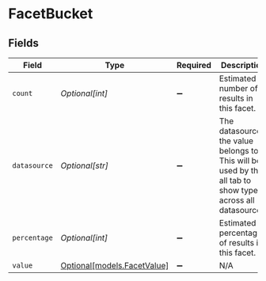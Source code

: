 # FacetBucket


## Fields

| Field                                                                                                       | Type                                                                                                        | Required                                                                                                    | Description                                                                                                 | Example                                                                                                     |
| ----------------------------------------------------------------------------------------------------------- | ----------------------------------------------------------------------------------------------------------- | ----------------------------------------------------------------------------------------------------------- | ----------------------------------------------------------------------------------------------------------- | ----------------------------------------------------------------------------------------------------------- |
| `count`                                                                                                     | *Optional[int]*                                                                                             | :heavy_minus_sign:                                                                                          | Estimated number of results in this facet.                                                                  | 1                                                                                                           |
| `datasource`                                                                                                | *Optional[str]*                                                                                             | :heavy_minus_sign:                                                                                          | The datasource the value belongs to. This will be used by the all tab to show types across all datasources. | jira                                                                                                        |
| `percentage`                                                                                                | *Optional[int]*                                                                                             | :heavy_minus_sign:                                                                                          | Estimated percentage of results in this facet.                                                              | 5                                                                                                           |
| `value`                                                                                                     | [Optional[models.FacetValue]](../models/facetvalue.md)                                                      | :heavy_minus_sign:                                                                                          | N/A                                                                                                         |                                                                                                             |